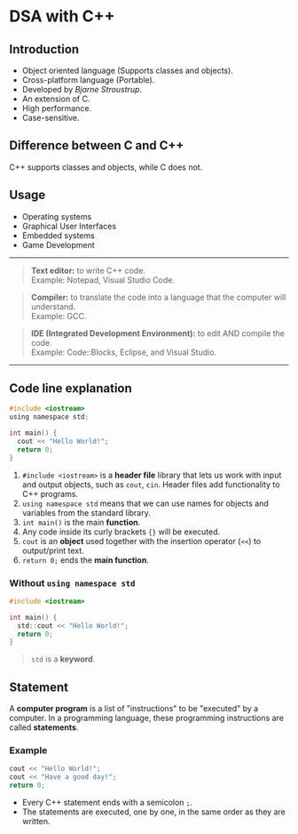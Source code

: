 # DSA with C++

## Introduction
- Object oriented language (Supports classes and objects).
- Cross-platform language (Portable).
- Developed by _Bjarne Stroustrup_.
- An extension of C.
- High performance.
- Case-sensitive.

## Difference between C and C++
C++ supports classes and objects, while C does not.

## Usage
- Operating systems
- Graphical User Interfaces
- Embedded systems
- Game Development

---

> **Text editor:** to write C++ code.<br>Example: Notepad, Visual Studio Code.

> **Compiler:** to translate the code into a language that the computer will understand.<br>Example: GCC.

> **IDE (Integrated Development Environment):** to edit AND compile the code.<br>Example: Code::Blocks, Eclipse, and Visual Studio.

---

## Code line explanation
``` c
#include <iostream>
using namespace std;

int main() {
  cout << "Hello World!";
  return 0;
}
```
1. `#include <iostream>` is a **header file** library that lets us work with input and output objects, such as `cout`, `cin`. Header files add functionality to C++ programs.
2. `using namespace std` means that we can use names for objects and variables from the standard library.
3. `int main()` is the main **function**.
4. Any code inside its curly brackets `{}` will be executed.
5. `cout` is an **object** used together with the insertion operator (`<<`) to output/print text.
6. `return 0;` ends the **main function**.

### Without `using namespace std`
```c
#include <iostream>

int main() {
  std::cout << "Hello World!";
  return 0;
}
```
> `std` is a **keyword**.

## Statement
A **computer program** is a list of "instructions" to be "executed" by a computer.
In a programming language, these programming instructions are called **statements**.

### Example
```c
cout << "Hello World!";
cout << "Have a good day!";
return 0;
```

- Every C++ statement ends with a semicolon `;`. 
- The statements are executed, one by one, in the same order as they are written.

